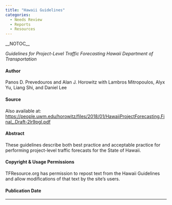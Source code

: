 ```yaml
---
title: "Hawaii Guidelines"
categories:
  - Needs Review
  - Reports
  - Resources
---
```


\_\_NOTOC\_\_

*Guidelines for Project-Level Traffic Forecasting Hawaii Department of Transportation*

#### Author

Panos D. Prevedouros and Alan J. Horowitz with Lambros Mitropoulos, Alyx Yu, Liang Shi, and Daniel Lee

#### Source

Also available at: <https://people.uwm.edu/horowitz/files/2018/01/HawaiiProjectForecasting.Final_.Draft-2lr9pgl.pdf>

#### Abstract

These guidelines describe both best practice and acceptable practice for performing project-level traffic forecasts for the State of Hawaii.

#### Copyright & Usage Permissions

TFResource.org has permission to repost text from the Hawaii Guidelines and allow modifications of that text by the site’s users.

#### Publication Date

------------------------------------------------------------------------

<comments />

